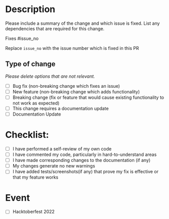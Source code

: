 # Description

Please include a summary of the change and which issue is fixed. List any dependencies that are required for this change.

Fixes #issue_no

Replace `issue_no` with the issue number which is fixed in this PR

## Type of change

_Please delete options that are not relevant._

- [ ] Bug fix (non-breaking change which fixes an issue)
- [ ] New feature (non-breaking change which adds functionality)
- [ ] Breaking change (fix or feature that would cause existing functionality to not work as expected)
- [ ] This change requires a documentation update
- [ ] Documentation Update

# Checklist:

- [ ] I have performed a self-review of my own code
- [ ] I have commented my code, particularly in hard-to-understand areas
- [ ] I have made corresponding changes to the documentation (if any)
- [ ] My changes generate no new warnings
- [ ] I have added tests/screenshots(if any) that prove my fix is effective or that my feature works

# Event

- [ ] Hacktoberfest 2022
